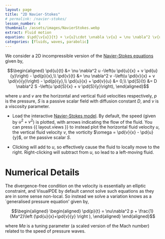 ```yaml
---
layout: page
title: "2D Navier-Stokes"
# permalink: /navier-stokes/
lesson_number: 4
thumbnail: /assets/images/NavierStokes.webp
extract: Fluid motion
equation: $\pd{\v{u}}{t} + \v{u}\cdot \vnabla \v{u} = \nu \nabla^2 \v{u} - \vnabla p$, $\vnabla \cdot \v{u} = 0$
categories: [fluids, waves, parabolic]
---
```



We consider a 2D incompressible version of the [Navier-Stokes equations](https://en.wikipedia.org/wiki/Navier%E2%80%93Stokes_equations) given by,

$$\begin{aligned}
      \pd{u}{t} &= \nu \nabla^2 u -\left(u  \pd{u}{x} + v  \pd{u}{y}\right) -  \pd{p}{x},\\
      \pd{v}{t} &= \nu \nabla^2 v -\left(u  \pd{v}{x} + v  \pd{v}{y}\right) -  \pd{p}{y},\\
     \pd{u}{x} + \pd{v}{u} &= 0,\\
      \pd{S}{t} &= D \nabla^2 S -\left(u  \pd{S}{x} + v  \pd{S}{y}\right),
    \end{aligned}$$
    
where $u$ and $v$ are the horizontal and vertical fluid velocities respectively, $p$ is the pressure, $S$ is a passive scalar field with diffusion constant $D$, and $\nu$ is a viscosity parameter.

* Load the interactive [Navier-Stokes model](/sim/?preset=NavierStokes). By default, the speed (given by $u^2+v^2$) is plotted, with arrows indicating the flow of the fluid. You can press {{ layout.views }} to instead plot the horizontal fluid velocity $u$, the vertical fluid velocity $v$, the vorticity $\omega = \pd{v}{x} - \pd{u}{y}$, or the passive scalar $S$.

* Clicking will add to $u$, so effectively cause the fluid to locally move to the right. Right-clicking will subtract from $u$, so lead to a left-moving fluid. 


# Numerical Details

The divergence-free condition on the velocity is essentially an elliptic constraint, and VisualPDE by default cannot solve such equations as they are in some sense non-local. So instead we solve a variation knows as a `generalised pressure equation' given by,

$$\begin{aligned}
\begin{aligned}
     \pd{p}{t} = \nu\nabla^2 p + \frac{1}{Ma^2}\left (\pd{u}{x}+\pd{v}{y} \right ),    \end{aligned}
    \end{aligned}$$

where $Ma$ is a tuning parameter (a scaled version of the Mach number) related to the speed of pressure waves.


